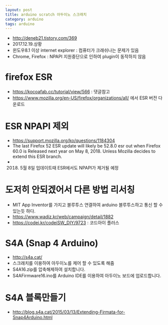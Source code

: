 ```yaml
---
layout: post
title: arduino scratch 아두이노 스크래치
category: arduino
tags: arduino
---
```


* http://deneb21.tistory.com/369
* 2017.12.19.상황
* 윈도우8.1 이상 internet explorer : 컴퓨터가 크래쉬나는 문제가 있음
* Chrome, Firefox : NPAPI  지원중단으로 인하여 plugin이 동작하지 않음

# firefox ESR 
* https://kocoafab.cc/tutorial/view/566 : 댓글참고
* https://www.mozilla.org/en-US/firefox/organizations/all/ 에서 ESR 버전 다운로드

# ESR NPAPI 제외 
* https://support.mozilla.org/ko/questions/1184304
* The last Firefox 52 ESR update will likely be 52.8.0 esr out when Firefox 60.0 is Released next year on May 8, 2018. Unless Mozilla decides to extend this ESR branch.
* 2018. 5월 8일 업데이트때 ESR에서도 NPAPI가 제거될 예정

# 도저히 안되겠어서 다른 방법 리서칭 
* MIT App Inventor를 가지고 블루투스 연결하여 arduino 블루투스하고 통신 할 수 있는듯 하다.
* https://www.wadiz.kr/web/campaign/detail/1882
* https://codei.kr/codeiSW_DIY/9723 : 코드아이 플러스

# S4A (Snap 4 Arduino) 
* http://s4a.cat/
* 스크래치를 이용하여 아두이노를 제어 할 수 있도록 해줌
 * S4A16.zip를 압축해제하여 설치합니다.
 * S4AFirmware16.ino를 Arduino IDE를 이용하여 아두이노 보드에 업로드합니다.

# S4A 블록만들기 
* http://blog.s4a.cat/2015/03/13/Extending-Firmata-for-Snap4Arduino.html
